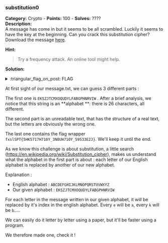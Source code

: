### substitution0
**Category:** Crypto - **Points:** 100 - **Solves:** ????  
**Description:**  
A message has come in but it seems to be all scrambled. Luckily it seems to have the key at the beginning. Can you crack this substitution cipher?  
Download the message [here](./message.txt/).  

**Hint:**
> Try a frequency attack. An online tool might help.  

**Solution:**  


<details>
  <summary>:triangular_flag_on_post: FLAG</summary>

  ```
  picoCTF{}
  ```
</details>

At first sight of our message.txt, we can guess 3 different parts : 

The first one is `EKSZJTCMXOQUDYLFABGPHNRVIW` . After a brief analysis, we notice that this string is an **alphabet **: there is 26 characters, all different.

The second part is an unreadable text, that has the structure of a real text, but the letters are obviously the wrong one.

The last one contains the flag wrapper `fxslSPT{5HK5717H710Y_3N0UH710Y_59533E2J}`. We'll keep it until the end.



As we know this challenge is about substitution, a little search (https://en.wikipedia.org/wiki/Substitution_cipher), makes us understand what the alphabet in the first part is about : each letter of our English alphabet is replaced by another of our new alphabet.

Explanation : 

- English alphabet : `ABCDEFGHIJKLMNOPQRSTUVWXYZ`
- Our given alphabet : `EKSZJTCMXOQUDYLFABGPHNRVIW`

For each letter in the message written in our given alphabet, it will be replaced by it's index in the english alphabet. Every `e` will be `a`, every `k` will be `b`.....



We can easily do it letter by letter using a paper, but it'll be faster using a program.

We therefore made one, check it !


